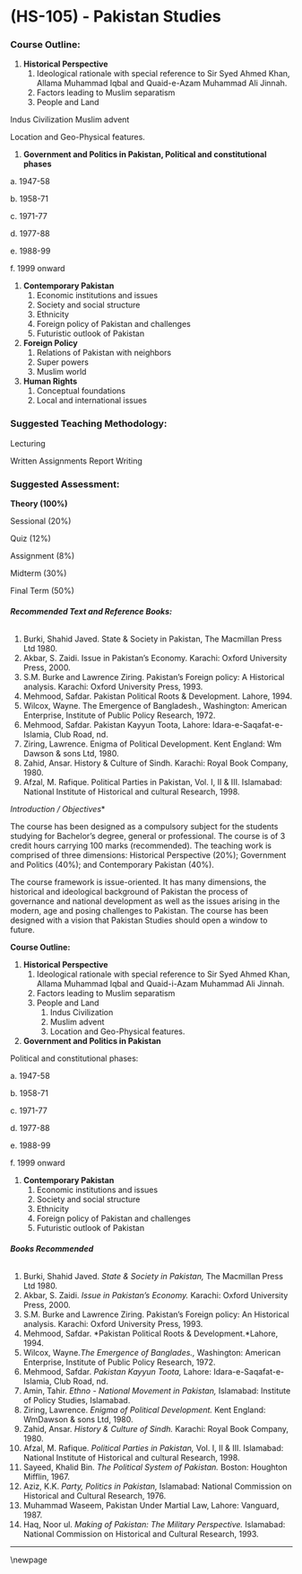 # **(HS-105) - Pakistan Studies**




### **Course Outline:**
1. **Historical Perspective**
   1. Ideological rationale with special reference to Sir Syed Ahmed Khan, Allama Muhammad Iqbal and Quaid-e-Azam Muhammad Ali Jinnah.
   1. Factors leading to Muslim separatism
   1. People and Land

Indus Civilization Muslim advent

Location and Geo-Physical features.

1. **Government and Politics in Pakistan, Political and constitutional phases**

a. 1947-58

b. 1958-71

c.  1971-77

d. 1977-88

e. 1988-99

f.	1999 onward

1. **Contemporary Pakistan**
   1. Economic institutions and issues
   1. Society and social structure
   1. Ethnicity
   1. Foreign policy of Pakistan and challenges
   1. Futuristic outlook of Pakistan
1. **Foreign Policy**
   1. Relations of Pakistan with neighbors
   1. Super powers
   1. Muslim world
1. **Human Rights**
   1. Conceptual foundations
   1. Local and international issues
### **Suggested Teaching Methodology:**
Lecturing

Written Assignments Report Writing
### **Suggested Assessment:**
**Theory (100%)**

Sessional (20%)

Quiz (12%)

Assignment (8%)

Midterm (30%)

Final Term (50%)
###### **Recommended Text and Reference Books:**
1. Burki, Shahid Javed. State & Society in Pakistan, The Macmillan Press Ltd 1980.
1. Akbar, S. Zaidi. Issue in Pakistan’s Economy. Karachi: Oxford University Press, 2000.
1. S.M. Burke and Lawrence Ziring. Pakistan’s Foreign policy: A Historical analysis. Karachi: Oxford University Press, 1993.
1. Mehmood, Safdar. Pakistan Political Roots & Development. Lahore, 1994.
1. Wilcox, Wayne. The Emergence of Bangladesh., Washington: American Enterprise, Institute of Public Policy Research, 1972.
1. Mehmood, Safdar. Pakistan Kayyun Toota, Lahore: Idara-e-Saqafat-e- Islamia, Club Road, nd.
1. Ziring, Lawrence. Enigma of Political Development. Kent England: Wm Dawson & sons Ltd, 1980.
1. Zahid, Ansar. History & Culture of Sindh. Karachi: Royal Book Company, 1980.
1. Afzal, M. Rafique. Political Parties in Pakistan, Vol. I, II & III. Islamabad: National Institute of Historical and cultural Research, 1998.

*Introduction / Objectives**

The course has been designed as a compulsory subject for the students studying for Bachelor’s degree, general or professional. The course is of 3 credit hours carrying 100 marks (recommended). The teaching work is comprised of three dimensions: Historical Perspective (20%); Government and Politics (40%); and Contemporary Pakistan (40%).

The course framework is issue-oriented. It has many dimensions, the historical and ideological background of Pakistan the process of governance and national development as well as the issues arising in the modern, age and posing challenges to Pakistan. The course has been designed with a vision that Pakistan Studies should open a window to future.

**Course Outline:**

1. **Historical Perspective**
   1. Ideological rationale with special reference to Sir Syed Ahmed Khan, Allama Muhammad Iqbal and Quaid-i-Azam Muhammad Ali Jinnah.
   1. Factors leading to Muslim separatism
   1. People and Land
      1. Indus Civilization
      1. Muslim advent
      1. Location and Geo-Physical features.
1. **Government and Politics in Pakistan**

Political and constitutional phases:

a. 1947-58

b. 1958-71

c.  1971-77

d. 1977-88

e. 1988-99

f.	1999 onward

1. **Contemporary Pakistan**
   1. Economic institutions and issues
   1. Society and social structure
   1. Ethnicity
   1. Foreign policy of Pakistan and challenges
   1. Futuristic outlook of Pakistan
###### **Books Recommended**
1. Burki, Shahid Javed. *State & Society in Pakistan,* The Macmillan Press Ltd 1980.
1. Akbar, S. Zaidi. *Issue in Pakistan’s Economy.* Karachi: Oxford University Press, 2000.
1. S.M. Burke and Lawrence Ziring. Pakistan’s Foreign policy: An Historical analysis. Karachi: Oxford University Press, 1993.
1. Mehmood, Safdar. *Pakistan Political Roots & Development.*Lahore, 1994.
1. Wilcox, Wayne.*The Emergence of Banglades.,* Washington: American Enterprise, Institute of Public Policy Research, 1972.
1. Mehmood, Safdar. *Pakistan Kayyun Toota,* Lahore: Idara-e-Saqafat-e- Islamia, Club Road, nd.
1. Amin, Tahir. *Ethno - National Movement in Pakistan,* Islamabad: Institute of Policy Studies, Islamabad.
1. Ziring, Lawrence. *Enigma of Political Development.* Kent England: WmDawson & sons Ltd, 1980.
1. Zahid, Ansar. *History & Culture of Sindh.* Karachi: Royal Book Company, 1980.
1. Afzal, M. Rafique. *Political Parties in Pakistan,* Vol. I, II & III. Islamabad: National Institute of Historical and cultural Research, 1998.
1. Sayeed, Khalid Bin. *The Political System of Pakistan.* Boston: Houghton Mifflin, 1967.
1. Aziz, K.K. *Party, Politics in Pakistan,* Islamabad: National Commission on Historical and Cultural Research, 1976.
1. Muhammad Waseem, Pakistan Under Martial Law, Lahore: Vanguard, 1987.
1. Haq, Noor ul. *Making of Pakistan: The Military Perspective.* Islamabad: National Commission on Historical and Cultural Research, 1993.

___
\newpage
